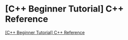 # [C++ Beginner Tutorial] C++ Reference
[[C++ Beginner Tutorial] C++ Reference](https://aiwithcloud.com/2022/09/16/c_beginner_tutorial_c_reference/)
